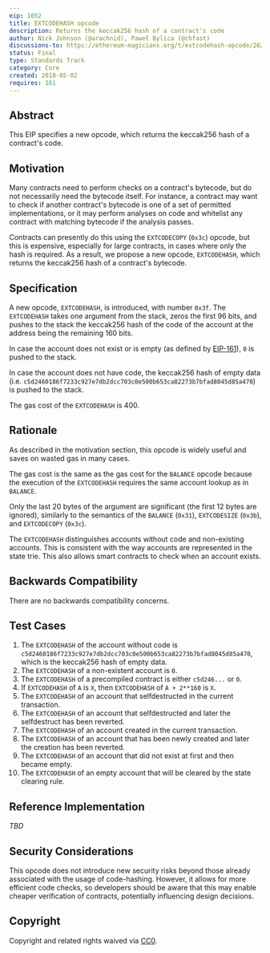 ```yaml
---
eip: 1052
title: EXTCODEHASH opcode
description: Returns the keccak256 hash of a contract's code
author: Nick Johnson (@arachnid), Paweł Bylica (@chfast)
discussions-to: https://ethereum-magicians.org/t/extcodehash-opcode/262
status: Final
type: Standards Track
category: Core
created: 2018-05-02
requires: 161
---
```


## Abstract

This EIP specifies a new opcode, which returns the keccak256 hash of a contract's
code.

## Motivation

Many contracts need to perform checks on a contract's bytecode, but do not
necessarily need the bytecode itself. For instance, a contract may want to check
if another contract's bytecode is one of a set of permitted implementations,
or it may perform analyses on code and whitelist any contract with matching
bytecode if the analysis passes.

Contracts can presently do this using the `EXTCODECOPY` (`0x3c`) opcode, but this
is expensive, especially for large contracts, in cases where only the hash is
required. As a result, we propose a new opcode, `EXTCODEHASH`, which returns the
keccak256 hash of a contract's bytecode.

## Specification

A new opcode, `EXTCODEHASH`, is introduced, with number `0x3f`. The `EXTCODEHASH`
takes one argument from the stack, zeros the first 96 bits, and pushes to the
stack the keccak256 hash of the code of the account at the address being the
remaining 160 bits.

In case the account does not exist or is empty (as defined by
[EIP-161](./eip-161.md)), `0` is pushed to the stack.

In case the account does not have code, the keccak256 hash of empty data (i.e.
`c5d2460186f7233c927e7db2dcc703c0e500b653ca82273b7bfad8045d85a470`) is pushed to
the stack.

The gas cost of the `EXTCODEHASH` is 400.

## Rationale

As described in the motivation section, this opcode is widely useful and saves on
wasted gas in many cases.

The gas cost is the same as the gas cost for the `BALANCE` opcode because the
execution of the `EXTCODEHASH` requires the same account lookup as in `BALANCE`.

Only the last 20 bytes of the argument are significant (the first 12 bytes are
ignored), similarly to the semantics of the `BALANCE` (`0x31`), `EXTCODESIZE`
(`0x3b`), and `EXTCODECOPY` (`0x3c`).

The `EXTCODEHASH` distinguishes accounts without code and non-existing accounts.
This is consistent with the way accounts are represented in the state trie. This
also allows smart contracts to check when an account exists.

## Backwards Compatibility

There are no backwards compatibility concerns.

## Test Cases

1. The `EXTCODEHASH` of the account without code is
   `c5d2460186f7233c927e7db2dcc703c0e500b653ca82273b7bfad8045d85a470`,
   which is the keccak256 hash of empty data.
2. The `EXTCODEHASH` of a non-existent account is `0`.
3. The `EXTCODEHASH` of a precompiled contract is either `c5d246...` or `0`.
4. If `EXTCODEHASH` of `A` is `X`, then `EXTCODEHASH` of `A + 2**160` is `X`.
5. The `EXTCODEHASH` of an account that selfdestructed in the current
   transaction.
6. The `EXTCODEHASH` of an account that selfdestructed and later the
   selfdestruct has been reverted.
7. The `EXTCODEHASH` of an account created in the current transaction.
8. The `EXTCODEHASH` of an account that has been newly created and later
   the creation has been reverted.
9. The `EXTCODEHASH` of an account that did not exist at first and then
   became empty.
10. The `EXTCODEHASH` of an empty account that will be cleared by
    the state clearing rule.

## Reference Implementation

_TBD_

## Security Considerations

This opcode does not introduce new security risks beyond those already
associated with the usage of code-hashing. However, it allows for more efficient
code checks, so developers should be aware that this may enable cheaper
verification of contracts, potentially influencing design decisions.

## Copyright

Copyright and related rights waived via
[CC0](../LICENSE.md).
